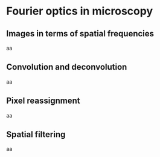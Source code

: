 # Fourier optics in microscopy

Images in terms of spatial frequencies
---
aa

Convolution and deconvolution
---
aa

Pixel reassignment
---
aa

Spatial filtering
---
aa
